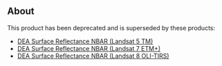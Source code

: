 ## About
This product has been deprecated and is superseded by these products:

* [DEA Surface Reflectance NBAR (Landsat 5 TM)](/data/product/dea-surface-reflectance-nbar-landsat-5-tm/)
* [DEA Surface Reflectance NBAR (Landsat 7 ETM+)](/data/product/dea-surface-reflectance-nbar-landsat-7-etm/)
* [DEA Surface Reflectance NBAR (Landsat 8 OLI-TIRS)](/data/product/dea-surface-reflectance-nbar-landsat-8-oli-tirs/)

